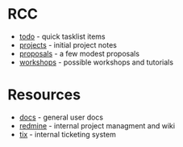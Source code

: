 # RCC

* [todo](todo.md) - quick tasklist items
* [projects](projects/README.md) - initial project notes
* [proposals](proposals.md) - a few modest proposals
* [workshops](workshops.md) - possible workshops and tutorials


# Resources

* [docs](http://docs.rcc.uchicago.edu/) - general user docs
* [redmine](redmine.rcc.uchicago.edu) - internal project managment and wiki
* [tix](rt.rcc.uchicago.edu) - internal ticketing system
